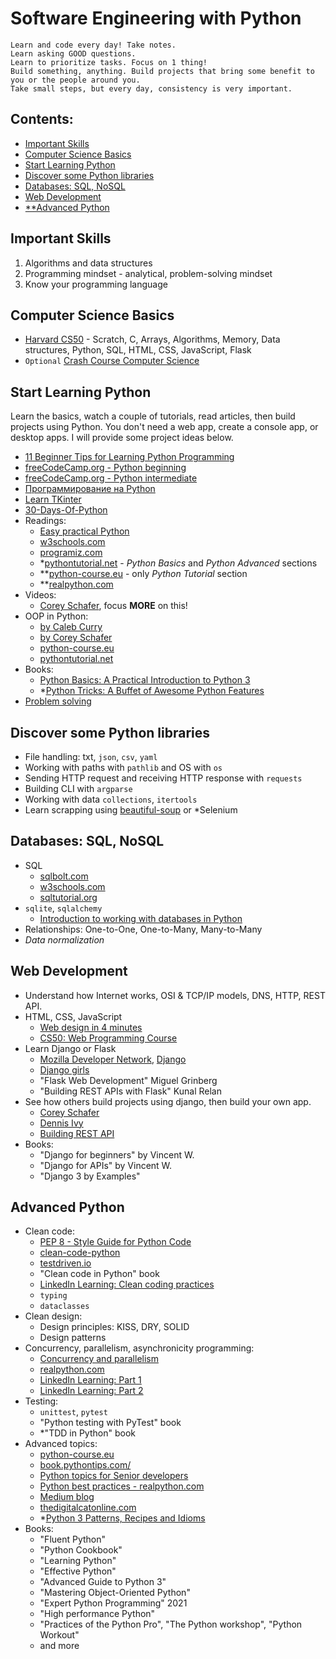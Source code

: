 # Software Engineering with Python

```
Learn and code every day! Take notes.
Learn asking GOOD questions.
Learn to prioritize tasks. Focus on 1 thing!
Build something, anything. Build projects that bring some benefit to you or the people around you. 
Take small steps, but every day, consistency is very important.
```

## Contents:
- [Important Skills](#important-skills)
- [Computer Science Basics](#computer-science-basics)
- [Start Learning Python](#start-learning-python)
- [Discover some Python libraries](#discover-some-python-libraries)
- [Databases: SQL, NoSQL](#databases-sql-nosql)
- [Web Development](#web-development)
- [**Advanced Python](#advanced-python)

## Important Skills
1. Algorithms and data structures
2. Programming mindset - analytical, problem-solving mindset
3. Know your programming language 

## Computer Science Basics
- [Harvard CS50](https://youtube.com/playlist?list=PLhQjrBD2T383f9scHRNYJkior2VvYjpSL) - Scratch, C, Arrays, Algorithms, Memory, Data structures, Python, SQL, HTML, CSS, JavaScript, Flask
- `Optional` [Crash Course Computer Science](https://www.youtube.com/playlist?list=PL8dPuuaLjXtNlUrzyH5r6jN9ulIgZBpdo)

## Start Learning Python 
Learn the basics, watch a couple of tutorials, read articles, then build projects using Python. 
You don't need a web app, create a console app, or desktop apps.
I will provide some project ideas below.

- [11 Beginner Tips for Learning Python Programming](https://realpython.com/python-beginner-tips/)
- [freeCodeCamp.org - Python beginning](https://youtu.be/rfscVS0vtbw)
- [freeCodeCamp.org - Python intermediate](https://youtu.be/HGOBQPFzWKo)
- [Программирование на Python](https://www.youtube.com/playlist?list=PLlb7e2G7aSpQhNphPSpcO4daaRPeVstku)
- [Learn TKinter](https://www.youtube.com/playlist?list=PLCC34OHNcOtoC6GglhF3ncJ5rLwQrLGnV)
- [30-Days-Of-Python](https://github.com/Asabeneh/30-Days-Of-Python)
- Readings:
  - [Easy practical Python](https://dabeaz-course.github.io/practical-python/Notes/Contents.html)
  - [w3schools.com](https://www.w3schools.com/python/)
  - [programiz.com](https://www.programiz.com/python-programming)
  - *[pythontutorial.net](https://www.pythontutorial.net/) - _Python Basics_ and _Python Advanced_ sections
  - **[python-course.eu](https://python-course.eu/python-tutorial/) - only _Python Tutorial_ section
  - **[realpython.com](https://realpython.com/python-basics/)
- Videos:
  - [Corey Schafer](https://www.youtube.com/playlist?list=PL-osiE80TeTt2d9bfVyTiXJA-UTHn6WwU), focus **MORE** on this!
- OOP in Python:
  - [by Caleb Curry](https://youtu.be/MikphENIrOo)
  - [by Corey Schafer](https://www.youtube.com/playlist?list=PL-osiE80TeTsqhIuOqKhwlXsIBIdSeYtc)
  - [python-course.eu](https://python-course.eu/oop/)
  - [pythontutorial.net](https://www.pythontutorial.net/python-oop/)
- Books:
  - [Python Basics: A Practical Introduction to Python 3](https://t.me/progbook/5781)
  - *[Python Tricks: A Buffet of Awesome Python Features](https://t.me/progbook/5882)
- [Problem solving](https://github.com/darkprinx/break-the-ice-with-python)

## Discover some Python libraries
- File handling: txt, `json`, `csv`, `yaml`
- Working with paths with `pathlib` and OS with `os`
- Sending HTTP request and receiving HTTP response with `requests`
- Building CLI with `argparse` 
- Working with data `collections`, `itertools`
- Learn scrapping using [beautiful-soup](https://beautiful-soup-4.readthedocs.io/en/latest/) or *Selenium

## Databases: SQL, NoSQL
- SQL
  - [sqlbolt.com](https://sqlbolt.com/)
  - [w3schools.com](https://www.w3schools.com/sql/)
  - [sqltutorial.org](https://www.sqltutorial.org/)
- `sqlite`, `sqlalchemy`
  - [Introduction to working with databases in Python](https://www.youtube.com/watch?v=TY6RDEG9bhw)
- Relationships: One-to-One, One-to-Many, Many-to-Many
- _Data normalization_

## Web Development 
- Understand how Internet works, OSI & TCP/IP models, DNS, HTTP, REST API.
- HTML, CSS, JavaScript
  - [Web design in 4 minutes](https://jgthms.com/web-design-in-4-minutes/)
  - [CS50: Web Programming Course](https://www.youtube.com/playlist?list=PLhQjrBD2T380xvFSUmToMMzERZ3qB5Ueu)
- Learn Django or Flask
  - [Mozilla Developer Network](https://developer.mozilla.org/en-US/docs/Learn), [Django](https://developer.mozilla.org/en-US/docs/Learn/Server-side/Django)
  - [Django girls](https://tutorial.djangogirls.org/en/)
  - "Flask Web Development" Miguel Grinberg
  - "Building REST APIs with Flask" Kunal Relan  
- See how others build projects using django, then build your own app.
  - [Corey Schafer](https://www.youtube.com/playlist?list=PL-osiE80TeTtoQCKZ03TU5fNfx2UY6U4p)
  - [Dennis Ivy](https://www.youtube.com/playlist?list=PL-51WBLyFTg2vW-_6XBoUpE7vpmoR3ztO)
  - [Building REST API](https://wsvincent.com/django-rest-framework-tutorial/)
- Books:
  - "Django for beginners" by Vincent W.
  - "Django for APIs" by Vincent W.
  - "Django 3 by Examples"

## Advanced Python
- Clean code:
  - [PEP 8 - Style Guide for Python Code](https://peps.python.org/pep-0008/)
  - [clean-code-python](https://github.com/zedr/clean-code-python)
  - [testdriven.io](https://testdriven.io/blog/clean-code-python)
  - "Clean code in Python" book
  - [LinkedIn Learning: Clean coding practices](https://www.linkedin.com/learning/agile-software-development-clean-coding-practices)
  - `typing`
  - `dataclasses`
- Clean design:
  - Design principles: KISS, DRY, SOLID
  - Design patterns
- Concurrency, parallelism, asynchronicity programming:
  - [Concurrency and parallelism](https://www.pythontutorial.net/python-concurrency/)
  - [realpython.com](https://realpython.com/learning-paths/python-concurrency-parallel-programming)
  - [LinkedIn Learning: Part 1](https://www.linkedin.com/learning/python-parallel-and-concurrent-programming-part-1)
  - [LinkedIn Learning: Part 2](https://www.linkedin.com/learning/python-parallel-and-concurrent-programming-part-2)
- Testing:
  - `unittest`, `pytest`
  - "Python testing with PyTest" book
  - *"TDD in Python" book
- Advanced topics:
  - [python-course.eu](https://python-course.eu/advanced-python/)
  - [book.pythontips.com/](https://book.pythontips.com/en/latest/)
  - [Python topics for Senior developers](https://github.com/matacoder/senior)
  - [Python best practices - realpython.com](https://realpython.com/tutorials/best-practices/)
  - [Medium blog](https://medium.com/techtofreedom/python/home)
  - [thedigitalcatonline.com](https://thedigitalcatonline.com/)
  - *[Python 3 Patterns, Recipes and Idioms](https://python-3-patterns-idioms-test.readthedocs.io/en/latest/)
- Books:
  - "Fluent Python"
  - "Python Cookbook"
  - "Learning Python"
  - "Effective Python"
  - "Advanced Guide to Python 3"
  - "Mastering Object-Oriented Python"
  - "Expert Python Programming" 2021
  - "High performance Python"
  - "Practices of the Python Pro", "The Python workshop", "Python Workout"
  - and more
